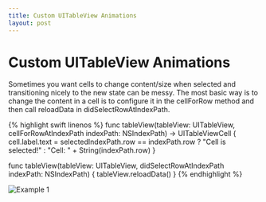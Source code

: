 ```yaml
---
title: Custom UITableView Animations
layout: post
---
```


# Custom UITableView Animations

Sometimes you want cells to change content/size when selected and transitioning nicely to the new state can be messy. The most basic way is to change the content in a cell is to configure it in the cellForRow method and then call reloadData in didSelectRowAtIndexPath. 


{% highlight swift linenos %}
func tableView(tableView: UITableView, cellForRowAtIndexPath indexPath: NSIndexPath) -> UITableViewCell {
    cell.label.text = selectedIndexPath.row == indexPath.row ? "Cell is selected!" : "Cell: " + String(indexPath.row)
}

func tableView(tableView: UITableView, didSelectRowAtIndexPath indexPath: NSIndexPath) {
	tableView.reloadData()
}
{% endhighlight %}

![Example 1](http://i.imgur.com/TeHhRXn.gif)